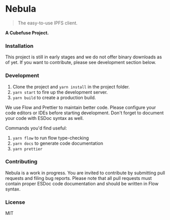 # Nebula
> The easy-to-use IPFS client.

**A Cubefuse Project.**

### Installation

This project is still in early stages and we do not offer binary
downloads as of yet. If you want to contribute, please see development
section below.

### Development

1. Clone the project and `yarn install` in the project folder.
2. `yarn start` to fire up the development server.
3. `yarn build` to create a production build.

We use Flow and Prettier to maintain better code. Please configure your
code editors or IDEs before starting development. Don't forget to document
your code with ESDoc syntax as well.

Commands you'd find useful:
1. `yarn flow` to run flow type-checking
2. `yarn docs` to generate code documentation
3. `yarn prettier` 

### Contributing
Nebula is a work in progress. You are invited to contribute by submitting
pull requests and filing bug reports.
Please note that all pull requests must contain proper ESDoc code
documentation and should be written in Flow syntax.


### License
MIT